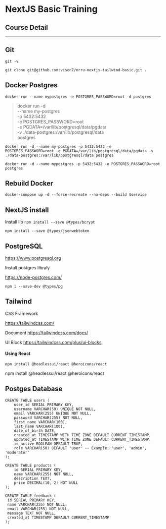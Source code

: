 # NextJS Basic Training
## Course Detail


---

## Git 
`git -v`

`git clone git@github.com:vison7/nrru-nextjs-tailwind-basic.git .`

## Docker Postgres
`docker run --name mypostgres -e POSTGRES_PASSWORD=root -d postgres`

> docker run -d \
	--name my-postgres \
    -p 5432:5432 \
	-e POSTGRES_PASSWORD=root \
	-e PGDATA=/var/lib/postgresql/data/pgdata \
	-v ./data-postgres:/var/lib/postgresql/data \
	postgres

`docker run -d --name my-postgres -p 5432:5432 -e POSTGRES_PASSWORD=root -e PGDATA=/var/lib/postgresql/data/pgdata -v ./data-postgres:/var/lib/postgresql/data postgres`

`docker run -d --name mypostgres -p 5432:5432 -e POSTGRES_PASSWORD=root postgres`

## Rebuild Docker
`docker-compose up -d --force-recreate --no-deps --build $service`

## NextJS install


Install lib
`npm install --save @types/bcrypt`

`npm install --save @types/jsonwebtoken`

## PostgreSQL

https://www.postgresql.org

Install postgres libraly

https://node-postgres.com/

`npm i --save-dev @types/pg`

## Tailwind
CSS Framework

https://tailwindcss.com/

Document
https://tailwindcss.com/docs/

UI Block
https://tailwindcss.com/plus/ui-blocks

#### Using React
`npm install @headlessui/react @heroicons/react`


npm install @headlessui/react @heroicons/react


## Postges Database
```
CREATE TABLE users (
    user_id SERIAL PRIMARY KEY,
    username VARCHAR(50) UNIQUE NOT NULL,
    email VARCHAR(255) UNIQUE NOT NULL,
    password VARCHAR(255) NOT NULL,
    first_name VARCHAR(100),
    last_name VARCHAR(100),
    date_of_birth DATE,
    created_at TIMESTAMP WITH TIME ZONE DEFAULT CURRENT_TIMESTAMP,
    updated_at TIMESTAMP WITH TIME ZONE DEFAULT CURRENT_TIMESTAMP,
    is_active BOOLEAN DEFAULT TRUE,
    role VARCHAR(50) DEFAULT 'user' -- Example: 'user', 'admin', 'moderator'
);
```


```
CREATE TABLE products (
    id SERIAL PRIMARY KEY,
    name VARCHAR(255) NOT NULL,
    description TEXT,
    price DECIMAL(10, 2) NOT NULL
);
```


```
CREATE TABLE feedback (
 id SERIAL PRIMARY KEY,
 name VARCHAR(255) NOT NULL,
 email VARCHAR(255) NOT NULL,
 message TEXT NOT NULL,
 created_at TIMESTAMP DEFAULT CURRENT_TIMESTAMP
);
```